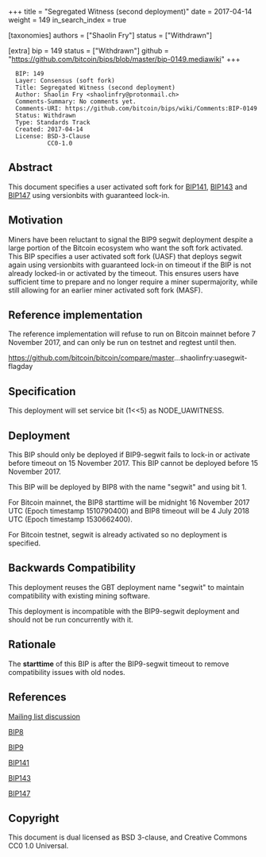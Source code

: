 +++
title = "Segregated Witness (second deployment)"
date = 2017-04-14
weight = 149
in_search_index = true

[taxonomies]
authors = ["Shaolin Fry"]
status = ["Withdrawn"]

[extra]
bip = 149
status = ["Withdrawn"]
github = "https://github.com/bitcoin/bips/blob/master/bip-0149.mediawiki"
+++

``` 
  BIP: 149
  Layer: Consensus (soft fork)
  Title: Segregated Witness (second deployment)
  Author: Shaolin Fry <shaolinfry@protonmail.ch>
  Comments-Summary: No comments yet.
  Comments-URI: https://github.com/bitcoin/bips/wiki/Comments:BIP-0149
  Status: Withdrawn
  Type: Standards Track
  Created: 2017-04-14
  License: BSD-3-Clause
           CC0-1.0
```

## Abstract

This document specifies a user activated soft fork for
[BIP141](bip-0141.mediawiki "wikilink"),
[BIP143](bip-0143.mediawiki "wikilink") and
[BIP147](bip-0147.mediawiki "wikilink") using versionbits with
guaranteed lock-in.

## Motivation

Miners have been reluctant to signal the BIP9 segwit deployment despite
a large portion of the Bitcoin ecosystem who want the soft fork
activated. This BIP specifies a user activated soft fork (UASF) that
deploys segwit again using versionbits with guaranteed lock-in on
timeout if the BIP is not already locked-in or activated by the timeout.
This ensures users have sufficient time to prepare and no longer require
a miner supermajority, while still allowing for an earlier miner
activated soft fork (MASF).

## Reference implementation

The reference implementation will refuse to run on Bitcoin mainnet
before 7 November 2017, and can only be run on testnet and regtest until
then.

<https://github.com/bitcoin/bitcoin/compare/master>...shaolinfry:uasegwit-flagday

## Specification

This deployment will set service bit (1\<\<5) as NODE\_UAWITNESS.

## Deployment

This BIP should only be deployed if BIP9-segwit fails to lock-in or
activate before timeout on 15 November 2017. This BIP cannot be deployed
before 15 November 2017.

This BIP will be deployed by BIP8 with the name "segwit" and using bit
1.

For Bitcoin mainnet, the BIP8 starttime will be midnight 16 November
2017 UTC (Epoch timestamp 1510790400) and BIP8 timeout will be 4 July
2018 UTC (Epoch timestamp 1530662400).

For Bitcoin testnet, segwit is already activated so no deployment is
specified.

## Backwards Compatibility

This deployment reuses the GBT deployment name "segwit" to maintain
compatibility with existing mining software.

This deployment is incompatible with the BIP9-segwit deployment and
should not be run concurrently with it.

## Rationale

The **starttime** of this BIP is after the BIP9-segwit timeout to remove
compatibility issues with old nodes.

## References

[Mailing list
discussion](https://lists.linuxfoundation.org/pipermail/bitcoin-dev/2017-April/014234.html)

[BIP8](bip-0008.mediawiki "wikilink")

[BIP9](bip-0009.mediawiki "wikilink")

[BIP141](bip-0141.mediawiki "wikilink")

[BIP143](bip-0143.mediawiki "wikilink")

[BIP147](bip-0147.mediawiki "wikilink")

## Copyright

This document is dual licensed as BSD 3-clause, and Creative Commons CC0
1.0 Universal.
